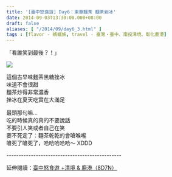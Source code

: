 ```yaml
---
title: '[臺中怒食遊] Day6：東華麵茶 麵茶剉冰'
date: 2014-09-03T13:30:00.000+08:00
draft: false
aliases: [ "/2014/09/day6_3.html" ]
tags : [flavor - 螞蟻族, travel - 臺灣・臺中、南投清境、彰化鹿港]
---
```


「看誰笑到最後？！」  

![](/images/taichung6b.jpg)

這個古早味麵茶黑糖挫冰  
味道不會很甜  
麵茶炒得非常濃香  
挫冰在夏天吃實在大滿足  
  
最頭那句嘛...  
吃的時候真的真的不要說話  
不要引人笑或者自己在笑  
要不死定了：麵茶乾乾的會嗆喉嚨  
嗆死了嗆死了，哈哈哈哈哈～ XDDD  
  
\-----------------------------------------------  
  
延伸閱讀：[臺中怒食遊 +清境 & 鹿港（8D7N）](https://hidie.net/taichung8d7n/)
